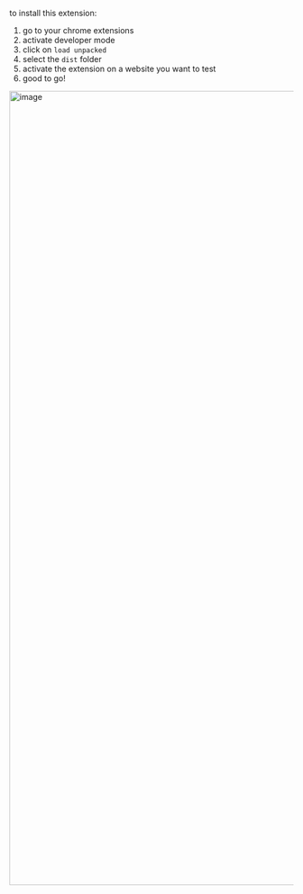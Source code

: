 to install this extension:

1. go to your chrome extensions
2. activate developer mode
3. click on `load unpacked`
4. select the `dist` folder
5. activate the extension on a website you want to test
6. good to go!

<img width="1410" alt="image" src="https://github.com/user-attachments/assets/25efe429-7d11-4de6-858d-a126f4dd2e49" />
